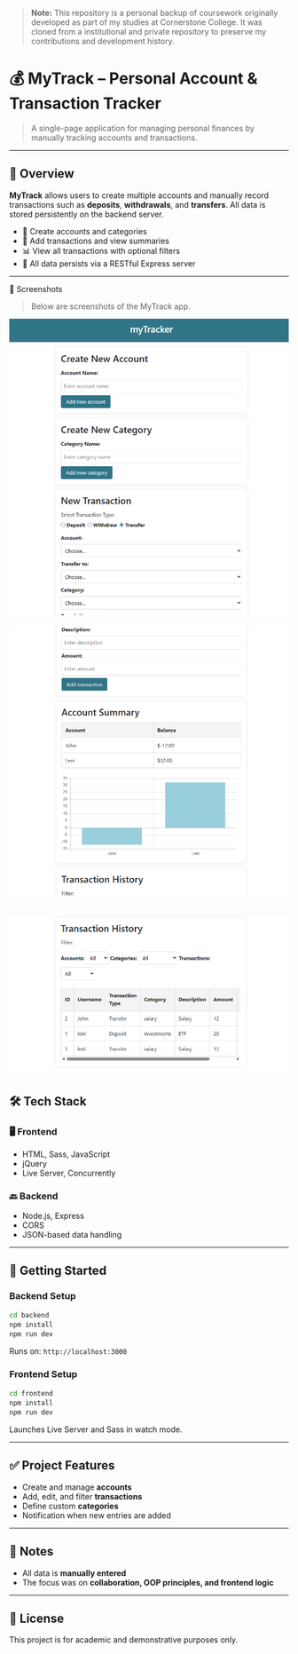 > **Note:** This repository is a personal backup of coursework originally developed as part of my studies at Cornerstone College. It was cloned from a institutional and private repository to preserve my contributions and development history.

# 💰 MyTrack – Personal Account & Transaction Tracker

> A single-page application for managing personal finances by manually tracking accounts and transactions.

---

## 📖 Overview

**MyTrack** allows users to create multiple accounts and manually record transactions such as **deposits**, **withdrawals**, and **transfers**. All data is stored persistently on the backend server.

- 🔄 Create accounts and categories  
- 💸 Add transactions and view summaries  
- 📊 View all transactions with optional filters  
- 🧾 All data persists via a RESTful Express server

---
📸 Screenshots
> Below are screenshots of the MyTrack app.

![Screenshot](./docs/myTracker1.png)

![Screenshot](./docs/myTracker2.png)

![Screenshot](./docs/myTracker3.png)
---

## 🛠 Tech Stack

### 🖥️ Frontend

- HTML, Sass, JavaScript
- jQuery
- Live Server, Concurrently

### 🔙 Backend

- Node.js, Express
- CORS
- JSON-based data handling

---

## 🚀 Getting Started

### Backend Setup

```bash
cd backend
npm install
npm run dev
```

Runs on: `http://localhost:3000`

### Frontend Setup

```bash
cd frontend
npm install
npm run dev
```

Launches Live Server and Sass in watch mode.

---

## ✅ Project Features

- Create and manage **accounts**
- Add, edit, and filter **transactions**
- Define custom **categories**
- Notification when new entries are added

---

## 📎 Notes

- All data is **manually entered**
- The focus was on **collaboration, OOP principles, and frontend logic**

---

## 🪪 License

This project is for academic and demonstrative purposes only.
